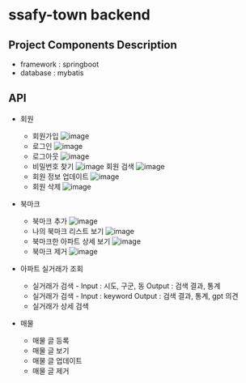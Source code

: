 # ssafy-town backend


## Project Components Description

* framework : springboot
* database : mybatis

## API
* 회원
    * 회원가입
     ![image](https://github.com/ssafy-town/ssafy-town-backend/assets/102495970/21ab5579-de70-4761-a003-09191aa162c2)
    * 로그인
     ![image](https://github.com/ssafy-town/ssafy-town-backend/assets/102495970/b2298820-4569-492e-a9ef-366c7f8942a3)
    * 로그아웃
     ![image](https://github.com/ssafy-town/ssafy-town-backend/assets/102495970/f5d3398e-60fc-4f68-b400-5e6c33c49a92)
    * 비밀번호 찾기
     ![image](https://github.com/ssafy-town/ssafy-town-backend/assets/102495970/d239f868-d147-4841-9b4f-4d4a07770fc9)
     회원 검색
     ![image](https://github.com/ssafy-town/ssafy-town-backend/assets/102495970/d5320c2c-3dde-4f18-a488-ad829bce9334)
    * 회원 정보 업데이트
     ![image](https://github.com/ssafy-town/ssafy-town-backend/assets/102495970/7721ffb1-09bf-45b2-a620-e0926b2114d4)
    * 회원 삭제
     ![image](https://github.com/ssafy-town/ssafy-town-backend/assets/102495970/592bee76-99e2-485d-b5ed-a86a97516409)


* 북마크
     * 북마크 추가
      ![image](https://github.com/ssafy-town/ssafy-town-backend/assets/102495970/15b6300e-2637-43bf-b053-1979a0ed95d8)
     * 나의 북마크 리스트 보기
      ![image](https://github.com/ssafy-town/ssafy-town-backend/assets/102495970/6d271e4b-5b67-44a5-8cd3-2d70896f20f6)
     * 북마크한 아파트 상세 보기
       ![image](https://github.com/ssafy-town/ssafy-town-backend/assets/102495970/9788dec7-020f-4fe8-badc-96f34aed0e79)
     * 북마크 제거
       ![image](https://github.com/ssafy-town/ssafy-town-backend/assets/102495970/ebd00af5-f443-4069-a84f-0dd27ca1ca1a)

 
* 아파트 실거래가 조회
     * 실거래가 검색 - Input : 시도, 구군, 동  Output : 검색 결과, 통계
     * 실거래가 검색 - Input : keyword   Output : 검색 결과, 통계, gpt 의견
     * 실거래가 상세 검색
 
* 매물
     * 매물 글 등록
     * 매물 글 보기
     * 매물 글 업데이트
     * 매물 글 제거
